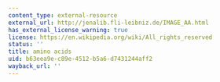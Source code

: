 ```yaml
---
content_type: external-resource
external_url: http://jenalib.fli-leibniz.de/IMAGE_AA.html
has_external_license_warning: true
license: https://en.wikipedia.org/wiki/All_rights_reserved
status: ''
title: amino acids
uid: b63eea9e-c89e-4512-b5a6-d7431244aff2
wayback_url: ''
---
```


